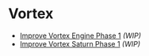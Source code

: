# Vortex


* [Improve Vortex Engine Phase 1](https://github.com/equilaterus/Vortex/milestone/5) *(WIP)*
* [Improve Vortex Saturn Phase 1](https://github.com/equilaterus/Vortex/milestone/6) *(WIP)*
